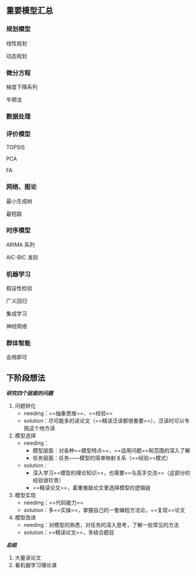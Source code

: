 ## 重要模型汇总

### 规划模型

线性规划

动态规划

### 微分方程

梯度下降系列

牛顿法

### 数据处理

### 评价模型

TOPSIS

PCA

FA

### 网络、图论

最小生成树

最短路

### 时序模型

ARIMA 系列

AIC-BIC 准则

### 机器学习

假设性检验

广义回归

集成学习

神经网络

### 群体智能

会用即可





## 下阶段想法



***研究四个层面的问题***



1. 问题转化
   - needing：==抽象思维==、==经验==
   - solution：尽可能多的读论文（==精读泛读都很重要==），泛读时可以专挑这个地方读
2. 模型选择
   - needing：
     - 模型层面：对各种==模型特点==、==适用问题==和范围的深入了解
     - 任务层面：任务——模型的简单映射关系（==经验==模式）
   - solution：
     - 深入学习==模型的理论知识==，也需要==与高手交流==（这部分的经验很珍贵）
     - ==精读论文==，着重推敲论文里选择模型的逻辑链
3. 模型实现
   - needing：==代码能力==
   - solution：多==实操==，掌握自己的一套编程方法论，==复现==论文
4. 模型改进
   - needing：对模型的熟悉，对任务的深入思考，了解一些常见的方法
   - solution：==精读论文==，多结合题目



***总结***

1. 大量读论文
2. 看机器学习理论课